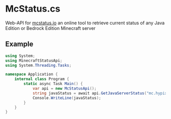 # McStatus.cs
Web-API for [mcstatus.io](https://mcstatus.io) an online tool to retrieve current status of any Java Edition or Bedrock Edition Minecraft server

## Example
```cs
using System;
using MinecraftStatusApi;
using System.Threading.Tasks;

namespace Application {
    internal class Program {
        static async Task Main() {
            var api = new McStatusApi();
            string javaStatus = await api.GetJavaServerStatus("mc.hypixel.net");
            Console.WriteLine(javaStatus);
        }
    }
}
```
